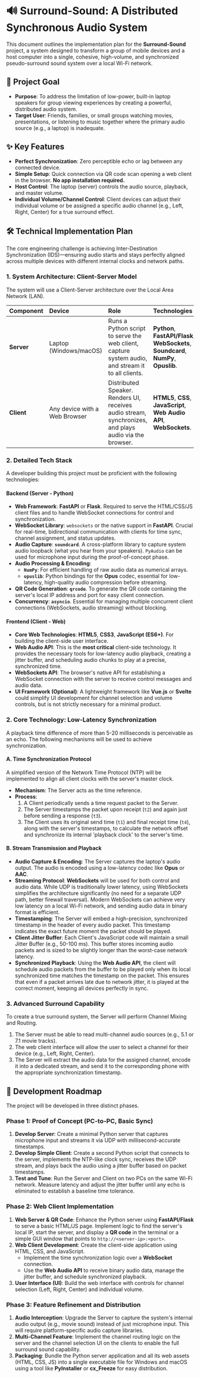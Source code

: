 # 🔊 Surround-Sound: A Distributed Synchronous Audio System

This document outlines the implementation plan for the **Surround-Sound** project, a system designed to transform a group of mobile devices and a host computer into a single, cohesive, high-volume, and synchronized pseudo-surround sound system over a local Wi-Fi network.

## 🎯 Project Goal

*   **Purpose**: To address the limitation of low-power, built-in laptop speakers for group viewing experiences by creating a powerful, distributed audio system.
*   **Target User**: Friends, families, or small groups watching movies, presentations, or listening to music together where the primary audio source (e.g., a laptop) is inadequate.

## ✨ Key Features

-   **Perfect Synchronization**: Zero perceptible echo or lag between any connected device.
-   **Simple Setup**: Quick connection via QR code scan opening a web client in the browser. **No app installation required.**
-   **Host Control**: The laptop (server) controls the audio source, playback, and master volume.
-   **Individual Volume/Channel Control**: Client devices can adjust their individual volume or be assigned a specific audio channel (e.g., Left, Right, Center) for a true surround effect.

## 🛠️ Technical Implementation Plan

The core engineering challenge is achieving Inter-Destination Synchronization (IDS)—ensuring audio starts and stays perfectly aligned across multiple devices with different internal clocks and network paths.

### 1. System Architecture: Client-Server Model

The system will use a Client-Server architecture over the Local Area Network (LAN).

| Component | Device                       | Role                                                                                             | Technologies                                                                                             |
| :-------- | :--------------------------- | :----------------------------------------------------------------------------------------------- | :------------------------------------------------------------------------------------------------------- |
| **Server**  | Laptop (Windows/macOS)       | Runs a Python script to serve the web client, capture system audio, and stream it to all clients. | **Python**, **FastAPI/Flask**, **WebSockets**, **Soundcard**, **NumPy**, **Opuslib**.                        |
| **Client**  | Any device with a Web Browser | Distributed Speaker. Renders UI, receives audio stream, synchronizes, and plays audio via the browser. | **HTML5**, **CSS**, **JavaScript**, **Web Audio API**, **WebSockets**.                                       |

### 2. Detailed Tech Stack

A developer building this project must be proficient with the following technologies:

#### Backend (Server - Python)
*   **Web Framework**: **FastAPI** or **Flask**. Required to serve the HTML/CSS/JS client files and to handle WebSocket connections for control and synchronization.
*   **WebSocket Library**: `websockets` or the native support in **FastAPI**. Crucial for real-time, bidirectional communication with clients for time sync, channel assignment, and status updates.
*   **Audio Capture**: **`soundcard`**. A cross-platform library to capture system audio loopback (what you hear from your speakers). `PyAudio` can be used for microphone input during the proof-of-concept phase.
*   **Audio Processing & Encoding**:
    *   **`NumPy`**: For efficient handling of raw audio data as numerical arrays.
    *   **`opuslib`**: Python bindings for the **Opus** codec, essential for low-latency, high-quality audio compression before streaming.
*   **QR Code Generation**: **`qrcode`**. To generate the QR code containing the server's local IP address and port for easy client connection.
*   **Concurrency**: **`asyncio`**. Essential for managing multiple concurrent client connections (WebSockets, audio streaming) without blocking.

#### Frontend (Client - Web)
*   **Core Web Technologies**: **HTML5**, **CSS3**, **JavaScript (ES6+)**. For building the client-side user interface.
*   **Web Audio API**: This is the **most critical** client-side technology. It provides the necessary tools for low-latency audio playback, creating a jitter buffer, and scheduling audio chunks to play at a precise, synchronized time.
*   **WebSockets API**: The browser's native API for establishing a WebSocket connection with the server to receive control messages and audio data.
*   **UI Framework (Optional)**: A lightweight framework like **Vue.js** or **Svelte** could simplify UI development for channel selection and volume controls, but is not strictly necessary for a minimal product.

### 2. Core Technology: Low-Latency Synchronization

A playback time difference of more than 5-20 milliseconds is perceivable as an echo. The following mechanisms will be used to achieve synchronization.

#### A. Time Synchronization Protocol

A simplified version of the Network Time Protocol (NTP) will be implemented to align all client clocks with the server's master clock.

*   **Mechanism**: The Server acts as the time reference.
*   **Process**:
    1.  A Client periodically sends a time request packet to the Server.
    2.  The Server timestamps the packet upon receipt (`t2`) and again just before sending a response (`t3`).
    3.  The Client uses its original send time (`t1`) and final receipt time (`t4`), along with the server's timestamps, to calculate the network offset and synchronize its internal 'playback clock' to the server's time.

#### B. Stream Transmission and Playback

*   **Audio Capture & Encoding**: The Server captures the laptop's audio output. The audio is encoded using a low-latency codec like **Opus** or **AAC**.
*   **Streaming Protocol**: **WebSockets** will be used for both control and audio data. While UDP is traditionally lower latency, using WebSockets simplifies the architecture significantly (no need for a separate UDP path, better firewall traversal). Modern WebSockets can achieve very low latency on a local Wi-Fi network, and sending audio data in binary format is efficient.
*   **Timestamping**: The Server will embed a high-precision, synchronized timestamp in the header of every audio packet. This timestamp indicates the exact future moment the packet should be played.
*   **Client Jitter Buffer**: Each Client's JavaScript code will maintain a small Jitter Buffer (e.g., 50-100 ms). This buffer stores incoming audio packets and is sized to be slightly longer than the worst-case network latency.
*   **Synchronized Playback**: Using the **Web Audio API**, the client will schedule audio packets from the buffer to be played only when its local synchronized time matches the timestamp on the packet. This ensures that even if a packet arrives late due to network jitter, it is played at the correct moment, keeping all devices perfectly in sync.

### 3. Advanced Surround Capability

To create a true surround system, the Server will perform Channel Mixing and Routing.

1.  The Server must be able to read multi-channel audio sources (e.g., 5.1 or 7.1 movie tracks).
2.  The web client interface will allow the user to select a channel for their device (e.g., Left, Right, Center).
3.  The Server will extract the audio data for the assigned channel, encode it into a dedicated stream, and send it to the corresponding phone with the appropriate synchronization timestamp.

## 🚀 Development Roadmap

The project will be developed in three distinct phases.

### Phase 1: Proof of Concept (PC-to-PC, Basic Sync)

1.  **Develop Server**: Create a minimal Python server that captures microphone input and streams it via UDP with millisecond-accurate timestamps.
2.  **Develop Simple Client**: Create a second Python script that connects to the server, implements the NTP-like clock sync, receives the UDP stream, and plays back the audio using a jitter buffer based on packet timestamps.
3.  **Test and Tune**: Run the Server and Client on two PCs on the same Wi-Fi network. Measure latency and adjust the jitter buffer until any echo is eliminated to establish a baseline time tolerance.

### Phase 2: Web Client Implementation

1.  **Web Server & QR Code**: Enhance the Python server using **FastAPI/Flask** to serve a basic HTML/JS page. Implement logic to find the server's local IP, start the server, and display a **QR code** in the terminal or a simple GUI window that points to `http://<server-ip>:<port>`.
2.  **Web Client Development**: Create the client-side application using HTML, CSS, and JavaScript.
    *   Implement the time synchronization logic over a **WebSocket** connection.
    *   Use the **Web Audio API** to receive binary audio data, manage the jitter buffer, and schedule synchronized playback.
3.  **User Interface (UI)**: Build the web interface with controls for channel selection (Left, Right, Center) and individual volume.

### Phase 3: Feature Refinement and Distribution

1.  **Audio Interception**: Upgrade the Server to capture the system's internal audio output (e.g., movie sound) instead of just microphone input. This will require platform-specific audio capture libraries.
2.  **Multi-Channel Feature**: Implement the channel routing logic on the server and the channel selection UI on the clients to enable the full surround sound capability.
3.  **Packaging**: Bundle the Python server application and all its web assets (HTML, CSS, JS) into a single executable file for Windows and macOS using a tool like **PyInstaller** or **cx_Freeze** for easy distribution.
